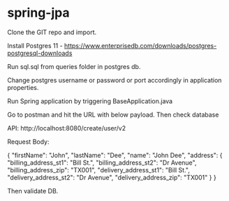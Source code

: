 # spring-jpa

Clone the GIT repo and import.

Install Postgres 11 - https://www.enterprisedb.com/downloads/postgres-postgresql-downloads

Run sql.sql from queries folder in postgres db.

Change postgres username or password or port accordingly in application properties.

Run Spring application by triggering BaseApplication.java

Go to postman and hit the URL with below payload. Then check database

API: http://localhost:8080/create/user/v2

Request Body: 

 {
      "firstName": "John",
      "lastName": "Dee",
      "name": "John Dee",
      "address": {
        "billing_address_st1": "Bill St.",
        "billing_address_st2": "Dr Avenue",
        "billing_address_zip": "TX001",
        "delivery_address_st1": "Bill St.",
        "delivery_address_st2": "Dr Avenue",
        "delivery_address_zip": "TX001"
      }
  }
  
Then validate DB.


